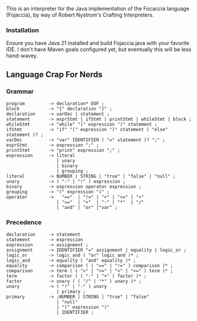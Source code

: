 This is an interpreter for the Java implementation of the Focaccia language (Fojaccia), by way of Robert Nystrom's Crafting Interpreters.

### Installation
Ensure you have Java 21 installed and build Fojaccia.java with your favorite IDE. I don't have Maven goals configured yet, but eventually this will be less hand-wavey. 


## Language Crap For Nerds

### Grammar
```
program         -> declaration* EOF ;
block           -> "{" declaration "}" ;
declaration     -> varDec | statement ;
statement       -> exprStmt | ifStmt | printStmt | whileStmt | block ;
whileStmt       -> "while" "(" expression ")" statement ;
ifStmt          -> "if" "(" expression ")" statement ( "else" statement )? ;
varDec          -> "var" IDENTIFIER ( "=" statement )? ";" ;
exprStmt        -> expression ";" ;
printStmt       -> "print" expression ";" ;
expression      -> literal
                   | unary
                   | binary
                   | grouping ;
literal         -> NUMBER | STRING | "true" | "false" | "null" ;
unary           -> ( "-" | "!" ) expression ;
binary          -> expression operator expression ;
grouping        -> "(" expression ")" ;
operator        ->   "=="  | "!=" | "<" | "<=" | ">" 
                   | ">="  | "+"  | "-" | "*"  | "/"
                   | "and" | "or" |"var" ;
```
### Precedence
```
declaration     -> statement
statement       -> expression
expression      -> assignment ;
assignment      -> IDENTIFIER "=" assignment | equality | logic_or ;
logic_or        -> logic_and ( "or" logic_and )* ;
logic_and       -> equality ( "and" equality )* ;
equality        -> comparison ( ( "==" | "!=" ) comparison )* ;
comparison      -> term ( ( ">" | ">=" | "<" | "<=" ) term )* ;
term            -> factor ( ( "-" | "+" ) factor )* ;
factor          -> unary ( ( "/" | "*" ) unary )* ;
unary           -> ( "!" | "-" ) unary 
                   | primary ;
primary         -> ;NUMBER | STRING | "true" | "false" 
                   | "null"
                   | "(" expression ")" 
                   | IDENTIFIER ;
```
